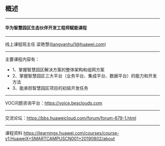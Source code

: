 ##  概述
***
#### 华为智慧园区生态伙伴开发工程师赋能课程
***
线上课程班主任 梁艳慧(liangyanhui1@huawei.com)
*** 
主要课程内容有：
* 1、掌握智慧园区解决方案的整体架构和组网方案
* 2、掌握智慧园区三大平台（业务平台、集成平台、数据平台）的能力和开发方法
* 3、能承担智慧园区项目的初级开发任务
***
VOC问题咨询平台：https://voice.besclouds.com
***
交流论坛：https://bbs.huaweicloud.com/forum/forum-679-1.html
***
课程资料
https://ilearningx.huawei.com/courses/course-v1:HuaweiX+SMARTCAMPUSCN001+20190802/about


